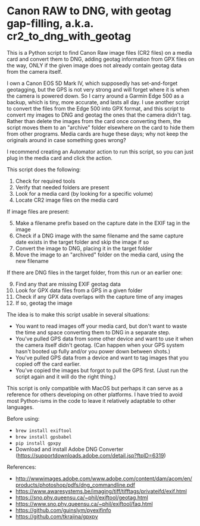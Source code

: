 # Canon RAW to DNG, with geotag gap-filling, a.k.a. cr2_to_dng_with_geotag

This is a Python script to find Canon Raw image files (CR2 files) on a media card and convert them to DNG, adding geotag information from GPX files on the way, ONLY if the given image does not already contain geotag data from the camera itself.

I own a Canon EOS 5D Mark IV, which supposedly has set-and-forget geotagging, but the GPS is not very strong and will forget where it is when the camera is powered down.  So I carry around a Garmin Edge 500 as a backup, which is tiny, more accurate, and lasts all day.  I use another script to convert the files from the Edge 500 into GPX format, and this script to convert my images to DNG and geotag the ones that the camera didn't tag.  Rather than delete the images from the card once converting them, the script moves them to an "archive" folder elsewhere on the card to hide them from other programs.  Media cards are huge these days; why not keep the originals around in case something goes wrong?

I recommend creating an Automator action to run this script, so you can just plug in the media card and click the action.

This script does the following:

1. Check for required tools
2. Verify that needed folders are present
3. Look for a media card (by looking for a specific volume)
4. Locate CR2 image files on the media card

If image files are present:

5. Make a filename prefix based on the capture date in the EXIF tag in the image
6. Check if a DNG image with the same filename and the same capture date exists in the target folder and skip the image if so
7. Convert the image to DNG, placing it in the target folder
8. Move the image to an "archived" folder on the media card, using the new filename

If there are DNG files in the target folder, from this run or an earlier one:

9. Find any that are missing EXIF geotag data 
10. Look for GPX data files from a GPS in a given folder
11. Check if any GPX data overlaps with the capture time of any images
12. If so, geotag the image

The idea is to make this script usable in several situations:
* You want to read images off your media card, but don't want to waste the time and space converting them to DNG in a separate step.
* You've pulled GPS data from some other device and want to use it when the camera itself didn't geotag.  (Can happen when your GPS system hasn't booted up fully and/or you power down between shots.)
* You've pulled GPS data from a device and want to tag images that you copied off the card earlier.
* You've copied the images but forgot to pull the GPS first.  (Just run the script again and it will do the right thing.) 

This script is only compatible with MacOS but perhaps it can serve as a reference for others developing on other platforms.  I have tried to avoid most Python-isms in the code to leave it relatively adaptable to other languages.

Before using:

* `brew install exiftool`
* `brew install gpsbabel`
* `pip install gpxpy`
* Download and install Adobe DNG Converter (https://supportdownloads.adobe.com/detail.jsp?ftpID=6319)

References:

* http://wwwimages.adobe.com/www.adobe.com/content/dam/acom/en/products/photoshop/pdfs/dng_commandline.pdf
* https://www.awaresystems.be/imaging/tiff/tifftags/privateifd/exif.html
* https://sno.phy.queensu.ca/~phil/exiftool/geotag.html
* https://www.sno.phy.queensu.ca/~phil/exiftool/faq.html
* https://github.com/guinslym/pyexifinfo
* https://github.com/tkrajina/gpxpy